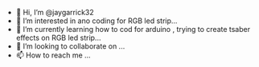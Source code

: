 - 👋 Hi, I’m @jaygarrick32
- 👀 I’m interested in ano coding for RGB led strip...
- 🌱 I’m currently learning how to cod for arduino , trying to create tsaber effects on RGB led strip...
- 💞️ I’m looking to collaborate on ...
- 📫 How to reach me ...

<!---
jaygarrick32/jaygarrick32 is a ✨ special ✨ repository because its `README.md` (this file) appears on your GitHub profile.
You can click the Preview link to take a look at your changes.
--->
